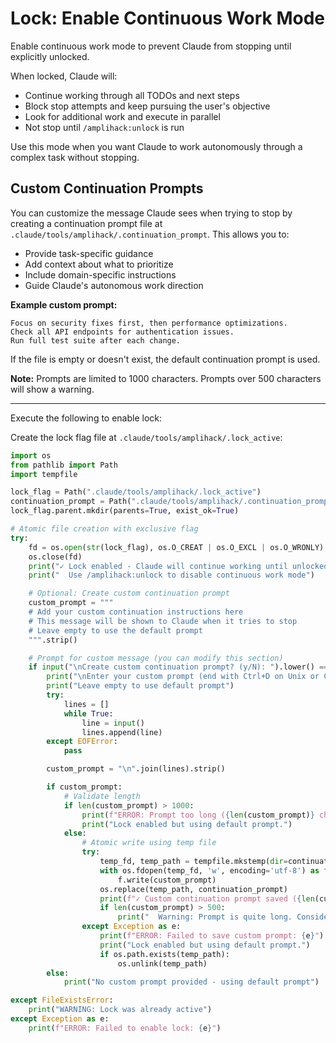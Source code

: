 # Lock: Enable Continuous Work Mode

Enable continuous work mode to prevent Claude from stopping until explicitly unlocked.

When locked, Claude will:

- Continue working through all TODOs and next steps
- Block stop attempts and keep pursuing the user's objective
- Look for additional work and execute in parallel
- Not stop until `/amplihack:unlock` is run

Use this mode when you want Claude to work autonomously through a complex task without stopping.

## Custom Continuation Prompts

You can customize the message Claude sees when trying to stop by creating a continuation prompt file at `.claude/tools/amplihack/.continuation_prompt`. This allows you to:

- Provide task-specific guidance
- Add context about what to prioritize
- Include domain-specific instructions
- Guide Claude's autonomous work direction

**Example custom prompt:**
```
Focus on security fixes first, then performance optimizations.
Check all API endpoints for authentication issues.
Run full test suite after each change.
```

If the file is empty or doesn't exist, the default continuation prompt is used.

**Note:** Prompts are limited to 1000 characters. Prompts over 500 characters will show a warning.

---

Execute the following to enable lock:

Create the lock flag file at `.claude/tools/amplihack/.lock_active`:

```python
import os
from pathlib import Path
import tempfile

lock_flag = Path(".claude/tools/amplihack/.lock_active")
continuation_prompt = Path(".claude/tools/amplihack/.continuation_prompt")
lock_flag.parent.mkdir(parents=True, exist_ok=True)

# Atomic file creation with exclusive flag
try:
    fd = os.open(str(lock_flag), os.O_CREAT | os.O_EXCL | os.O_WRONLY)
    os.close(fd)
    print("✓ Lock enabled - Claude will continue working until unlocked")
    print("  Use /amplihack:unlock to disable continuous work mode")

    # Optional: Create custom continuation prompt
    custom_prompt = """
    # Add your custom continuation instructions here
    # This message will be shown to Claude when it tries to stop
    # Leave empty to use the default prompt
    """.strip()

    # Prompt for custom message (you can modify this section)
    if input("\nCreate custom continuation prompt? (y/N): ").lower() == 'y':
        print("\nEnter your custom prompt (end with Ctrl+D on Unix or Ctrl+Z on Windows):")
        print("Leave empty to use default prompt")
        try:
            lines = []
            while True:
                line = input()
                lines.append(line)
        except EOFError:
            pass

        custom_prompt = "\n".join(lines).strip()

        if custom_prompt:
            # Validate length
            if len(custom_prompt) > 1000:
                print(f"ERROR: Prompt too long ({len(custom_prompt)} chars). Maximum is 1000 characters.")
                print("Lock enabled but using default prompt.")
            else:
                # Atomic write using temp file
                try:
                    temp_fd, temp_path = tempfile.mkstemp(dir=continuation_prompt.parent, text=True)
                    with os.fdopen(temp_fd, 'w', encoding='utf-8') as f:
                        f.write(custom_prompt)
                    os.replace(temp_path, continuation_prompt)
                    print(f"✓ Custom continuation prompt saved ({len(custom_prompt)} chars)")
                    if len(custom_prompt) > 500:
                        print("  Warning: Prompt is quite long. Consider shortening for clarity.")
                except Exception as e:
                    print(f"ERROR: Failed to save custom prompt: {e}")
                    print("Lock enabled but using default prompt.")
                    if os.path.exists(temp_path):
                        os.unlink(temp_path)
        else:
            print("No custom prompt provided - using default prompt")

except FileExistsError:
    print("WARNING: Lock was already active")
except Exception as e:
    print(f"ERROR: Failed to enable lock: {e}")
